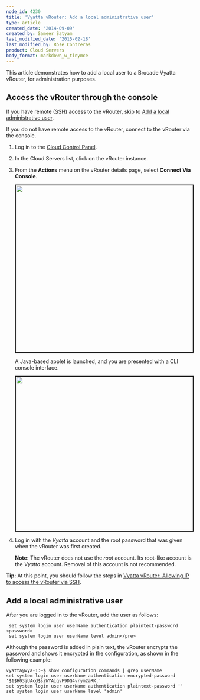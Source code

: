 ```yaml
---
node_id: 4230
title: 'Vyatta vRouter: Add a local administrative user'
type: article
created_date: '2014-09-09'
created_by: Sameer Satyam
last_modified_date: '2015-02-18'
last_modified_by: Rose Contreras
product: Cloud Servers
body_format: markdown_w_tinymce
---
```


This article demonstrates how to add a local user to a Brocade Vyatta vRouter, for administration purposes.

## Access the vRouter through the console

If you have remote (SSH) access to the vRouter, skip to <a href="#localadmin">Add a local administrative user</a>.

If you do not have remote access to the vRouter, connect to the vRouter via the console.

1.	Log in to the [Cloud Control Panel](https://mycloud.rackspace.com).

2.	In the Cloud Servers list, click on the vRouter instance.

3.	From the **Actions** menu on the vRouter details page, select **Connect Via Console**.

    <img src="https://8026b2e3760e2433679c-fffceaebb8c6ee053c935e8915a3fbe7.ssl.cf2.rackcdn.com/field/image/880-1_0.png" alt="" width="808" height="451" border="2" />

    A Java-based applet is launched, and you are presented with a CLI console interface.

    <img src="https://8026b2e3760e2433679c-fffceaebb8c6ee053c935e8915a3fbe7.ssl.cf2.rackcdn.com/field/image/880-2.png" width="659" height="417" alt="" border="2"  />

4.	Log in with the *Vyatta* account and the root password that was given when the vRouter was first created.

    **Note:** The vRouter does not use the *root* account. Its root-like account is the *Vyatta* account. Removal of this account is not recommended.

**Tip:** At this point, you should follow the steps in [Vyatta vRouter: Allowing IP to access the vRouter via SSH](/howto/vyatta-vrouter-allow-an-ip-address-to-access-the-vrouter-via-ssh).


<a id="localadmin"></a>
## Add a local administrative user

After you are logged in to the vRouter, add the user as follows:

	 set system login user userName authentication plaintext-password <password>
	 set system login user userName level admin</pre>


Although the password is added in plain text, the vRouter encrypts the password and shows it encrypted in the configuration, as shown in the following example:

    vyatta@vya-1:~$ show configuration commands | grep userName
	set system login user userName authentication encrypted-password '$1$H03jUAcd$siWYAiqvF9DQ4vrym2aRK.'
	set system login user userName authentication plaintext-password ''
	set system login user userName level 'admin'
